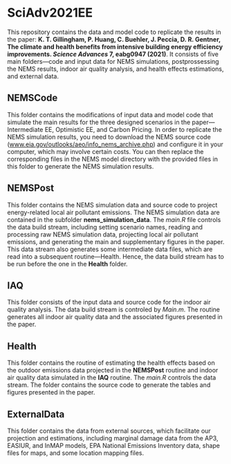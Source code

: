 # SciAdv2021EE

This repository contains the data and model code to replicate the results in the paper: **K. T. Gillingham, P. Huang, C. Buehler, J. Peccia, D. R. Gentner, The climate and health benefits from intensive building energy efficiency improvements. *Science Advances* 7, eabg0947 (2021)**. It consists of five main folders—code and input data for NEMS simulations, postprossessing the NEMS results, indoor air quality analysis, and health effects estimations, and external data.

## NEMSCode

This folder contains the modifications of input data and model code that simulate the main results for the three designed scenarios in the paper—Intermediate EE, Optimistic EE, and Carbon Pricing. In order to replicate the NEMS simulation results, you need to download the NEMS source code (www.eia.gov/outlooks/aeo/info_nems_archive.php) and configure it in your computer, which may involve certain costs. You can then replace the corresponding files in the NEMS model directory with the provided files in this folder to generate the NEMS simulation results.

## NEMSPost

This folder contains the NEMS simulation data and source code to project energy-related local air pollutant emissions. The NEMS simulation data are contained in the subfolder **nems_simulation_data**. The *main.R* file controls the data build stream, including setting scenario names, reading and processing raw NEMS simulation data, projecting local air pollutant emissions, and generating the main and supplementary figures in the paper. This data stream also generates some intermediate data files, which are read into a subsequent routine—Health. Hence, the data build stream has to be run before the one in the **Health** folder.

## IAQ

This folder consists of the input data and source code for the indoor air quality analysis. The data build stream is controled by *Main.m*. The routine generates all indoor air quality data and the associated figures presented in the paper.

## Health

This folder contains the routine of estimating the health effects based on the outdoor emissions data projected in the **NEMSPost** routine and indoor air quality data simulated in the **IAQ** routine. The *main.R* controls the data stream. The folder contains the source code to generate the tables and figures presented in the paper.

## ExternalData

This folder contains the data from external sources, which facilitate our projection and estimations, including marginal damage data from the AP3, EASIUR, and InMAP models, EPA National Emissions Inventory data, shape files for maps, and some location mapping files.
